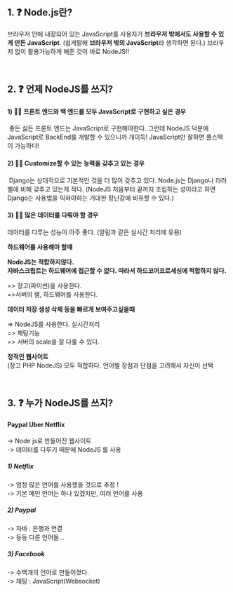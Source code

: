 ## 1. ❓ Node.js란?

브라우저 안에 내장되어 있는 JavaScript를 사용자가 **브라우저 밖에서도 사용할 수 있게 만든 JavaScript**. (쉽게말해 **브라우저 밖의 JavaScript**라 생각하면 된다.) 브라우저 없이 활용가능하게 해준 것이 바로 NodeJS!!

<br>

## 2. ❓ 언제 NodeJS를 쓰지?

#### 1) 🐱‍💻 프론트 엔드와 백 엔드를 모두 JavaScript로 구현하고 싶은 경우

​	좋든 싫든 프론트 엔드는 JavaScript로 구현해야한다. 그런데 NodeJS 덕분에 JavaScript로 BackEnd를 개발할 수 있으니까 개이득! JavaScript만 잘하면 풀스택이 가능하다!

#### 2) 👨‍💻 Customize할 수 있는 능력을 갖추고 있는 경우

​	Django는 상대적으로 기본적인 것을 더 많이 갖추고 있다. Node.js는 Django나 라라벨에 비해 갖추고 있는게 적다. (NodeJS 처음부터 끝까지 조립하는 성이라고 하면 Django는 사용법을 익혀야하는 거대한 장난감에 비유할 수 있다.)

#### 3) 🤹‍♂️ 많은 데이터를 다뤄야 할 경우

데이터를 다루는 성능이 아주 좋다. (알림과 같은 실시간 처리에 유용)

**하드웨어를 사용해야 할때**

 **NodeJS는 적합하지않다.**<br>
**자바스크립트는 하드웨어에 접근할 수 없다. 따라서 하드코어프로세싱에 적합하지 않다.**

=> 장고(파이썬)을 사용한다. <br>
=>서버의 램, 하드웨어를 사용한다. 

**데이터 저장 생성 삭제 등을 빠르게 보여주고싶을때**<br>

=> NodeJS를 사용한다. 실시간처리<br>
=> 채팅기능<br>
=> 서버의 scale을 잘 다룰 수 있다.

**정적인 웹사이트**<br>
(장고 PHP NodeJS) 모두 적합하다. 언어별 장점과 단점을 고려해서 자신이 선택

<br>

## 3. ❓ 누가 NodeJS를 쓰지?

#### Paypal Uber Netflix 

-> Node js로 만들어진 웹사이트<br>
-> 데이터를 다루기 때문에 NodeJS 를 사용

##### 1) Netflix

-> 엄청 많은 언어를 사용했을 것으로 추정 ! <br>
-> 기본 메인 언어는 하나 있겠지만, 여러 언어를 사용

##### 2) Paypal

-> 자바 : 은행과 연결<br>
-> 등등 다른 언어들... 

##### 3) Facebook

-> 수백개의 언어로 만들어졌다.<br>
-> 채팅 : JavaScript(Websocket)

<br>

